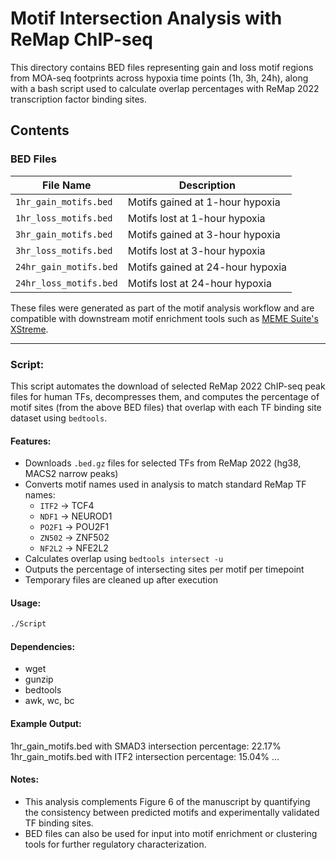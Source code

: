 # Motif Intersection Analysis with ReMap ChIP-seq

This directory contains BED files representing gain and loss motif regions from MOA-seq footprints across hypoxia time points (1h, 3h, 24h), along with a bash script used to calculate overlap percentages with ReMap 2022 transcription factor binding sites.

## Contents

### BED Files

| File Name                | Description                                      |
|--------------------------|--------------------------------------------------|
| `1hr_gain_motifs.bed`    | Motifs gained at 1-hour hypoxia                  |
| `1hr_loss_motifs.bed`    | Motifs lost at 1-hour hypoxia                   |
| `3hr_gain_motifs.bed`    | Motifs gained at 3-hour hypoxia                  |
| `3hr_loss_motifs.bed`    | Motifs lost at 3-hour hypoxia                   |
| `24hr_gain_motifs.bed`   | Motifs gained at 24-hour hypoxia                 |
| `24hr_loss_motifs.bed`   | Motifs lost at 24-hour hypoxia                  |

These files were generated as part of the motif analysis workflow and are compatible with downstream motif enrichment tools such as [MEME Suite's XStreme](https://meme-suite.org/meme/tools/xstreme).

---

### Script:

This script automates the download of selected ReMap 2022 ChIP-seq peak files for human TFs, decompresses them, and computes the percentage of motif sites (from the above BED files) that overlap with each TF binding site dataset using `bedtools`.

#### Features:

- Downloads `.bed.gz` files for selected TFs from ReMap 2022 (hg38, MACS2 narrow peaks)
- Converts motif names used in analysis to match standard ReMap TF names:
  - `ITF2` → TCF4
  - `NDF1` → NEUROD1
  - `PO2F1` → POU2F1
  - `ZN502` → ZNF502
  - `NF2L2` → NFE2L2
- Calculates overlap using `bedtools intersect -u`
- Outputs the percentage of intersecting sites per motif per timepoint
- Temporary files are cleaned up after execution

#### Usage:

```bash
./Script
```

#### Dependencies:

- wget
- gunzip
- bedtools
- awk, wc, bc

#### Example Output:

1hr_gain_motifs.bed with SMAD3 intersection percentage: 22.17%
1hr_gain_motifs.bed with ITF2 intersection percentage: 15.04%
...

#### Notes:

- This analysis complements Figure 6 of the manuscript by quantifying the consistency between predicted motifs and experimentally validated TF binding sites.
- BED files can also be used for input into motif enrichment or clustering tools for further regulatory characterization.

